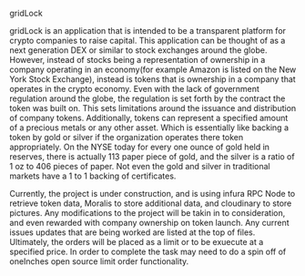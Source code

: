

gridLock

gridLock is an application that is intended to be a transparent platform for crypto companies to raise capital. This application can be thought of as a next generation DEX or similar to stock exchanges around the globe. However, instead of stocks being a representation of ownership in a company operating in an economy(for example Amazon is listed on the New York Stock Exchange), instead is tokens that is ownership in a company that operates in the crypto economy. Even with the lack of government regulation around the globe, the regulation is set forth by the contract the token was built on. This sets limitations around the issuance and distribution of company tokens. Additionally, tokens can represent a specified amount of a precious metals or any other asset. Which is essentially like backing a token by gold or silver if the organization operates there token appropriately. On the NYSE today for every one ounce of gold held in reserves, there is actually 113 paper piece of gold, and the silver is a ratio of 1 oz to 406 pieces of paper. Not even the gold and silver in traditional markets have a 1 to 1 backing of certificates.

Currently, the project is under construction, and is using infura RPC Node to retrieve token data, Moralis to store additional data, and cloudinary to store pictures. Any modifications to the project will be takin in to consideration, and even rewarded with company ownership on token launch. Any current issues updates that are being worked are listed at the top of files. Ultimately, the orders will be placed as a limit or to be exuecute at a specified price. In order to complete the task may need to do a spin off of oneInches open source limit order functionality.
